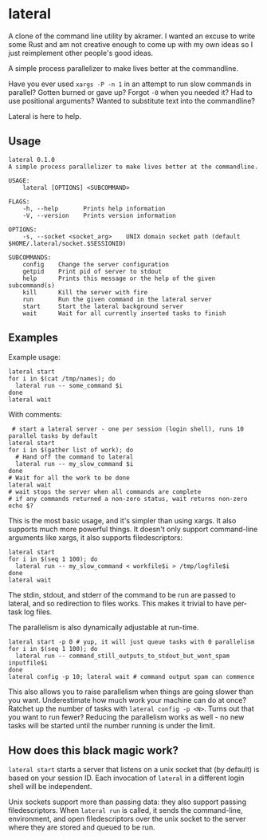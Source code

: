 # lateral

A clone of the command line utility by akramer. I wanted an excuse to write some Rust and am not creative enough to come up with my own ideas so I just reimplement other people's good ideas.

A simple process parallelizer to make lives better at the commandline.

Have you ever used `xargs -P -n 1` in an attempt to run slow commands in parallel? Gotten burned or gave up? Forgot `-0` when you needed it? Had to use positional arguments? Wanted to substitute text into the commandline?

Lateral is here to help.

## Usage

    lateral 0.1.0
    A simple process parallelizer to make lives better at the commandline.
    
    USAGE:
        lateral [OPTIONS] <SUBCOMMAND>
    
    FLAGS:
        -h, --help       Prints help information
        -V, --version    Prints version information
    
    OPTIONS:
        -s, --socket <socket_arg>    UNIX domain socket path (default $HOME/.lateral/socket.$SESSIONID)
    
    SUBCOMMANDS:
        config    Change the server configuration
        getpid    Print pid of server to stdout
        help      Prints this message or the help of the given subcommand(s)
        kill      Kill the server with fire
        run       Run the given command in the lateral server
        start     Start the lateral background server
        wait      Wait for all currently inserted tasks to finish

## Examples

Example usage:

    lateral start
    for i in $(cat /tmp/names); do
      lateral run -- some_command $i
    done
    lateral wait
    
With comments:

     # start a lateral server - one per session (login shell), runs 10 parallel tasks by default
    lateral start
    for i in $(gather list of work); do
      # Hand off the command to lateral
      lateral run -- my_slow_command $i
    done
    # Wait for all the work to be done
    lateral wait
    # wait stops the server when all commands are complete
    # if any commands returned a non-zero status, wait returns non-zero
    echo $?

This is the most basic usage, and it's simpler than using xargs.
It also supports much more powerful things. It doesn't only support command-line arguments
like xargs, it also supports filedescriptors:

    lateral start
    for i in $(seq 1 100); do
      lateral run -- my_slow_command < workfile$i > /tmp/logfile$i
    done
    lateral wait

The stdin, stdout, and stderr of the command to be run are passed to lateral, and so redirection to files works. This makes it trivial to have per-task log files.

The parallelism is also dynamically adjustable at run-time.

    lateral start -p 0 # yup, it will just queue tasks with 0 parallelism
    for i in $(seq 1 100); do
      lateral run -- command_still_outputs_to_stdout_but_wont_spam inputfile$i
    done
    lateral config -p 10; lateral wait # command output spam can commence


This also allows you to raise parallelism when things are going slower than you want. Underestimate how much work your machine can do at once? Ratchet up the number of tasks with `lateral config -p <N>`.
Turns out that you want to run fewer? Reducing the parallelism works as well - no new tasks will be started until the number running is under the limit.

## How does this black magic work?

`lateral start` starts a server that listens on a unix socket that (by default) is based on your session ID. Each invocation of `lateral` in a different login shell will be independent.

Unix sockets support more than passing data: they also support passing filedescriptors. When `lateral run` is called, it sends the command-line, environment, and open filedescriptors over the unix socket to the server where they are stored and queued to be run.
